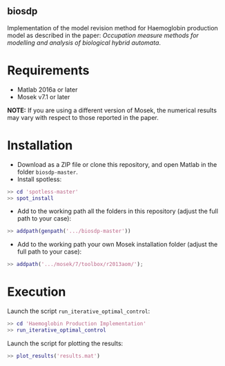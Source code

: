 ## biosdp

Implementation of the model revision method for Haemoglobin production model as described in the paper: *Occupation measure methods for modelling and analysis of biological hybrid automata*.

# Requirements

- Matlab 2016a or later
- Mosek v7.1 or later

**NOTE:** If you are using a different version of Mosek, the numerical results may vary with respect to those reported in the paper.

# Installation

- Download as a ZIP file or clone this repository, and open Matlab in the folder `biosdp-master`. 
- Install spotless:

```matlab
>> cd 'spotless-master'
>> spot_install
```

- Add to the working path all the folders in this repository (adjust the full path to your case):

```matlab
>> addpath(genpath('.../biosdp-master'))
```

- Add to the working path your own Mosek installation folder (adjust the full path to your case):

```matlab
>> addpath('.../mosek/7/toolbox/r2013aom/');
```

# Execution

Launch the script `run_iterative_optimal_control`:

```matlab
>> cd 'Haemoglobin Production Implementation'
>> run_iterative_optimal_control
```

Launch the script for plotting the results:

```matlab
>> plot_results('results.mat')
```
